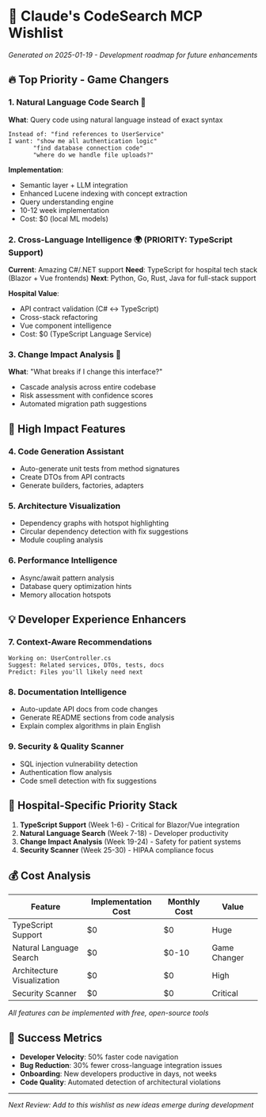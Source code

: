 # 🎯 Claude's CodeSearch MCP Wishlist

*Generated on 2025-01-19 - Development roadmap for future enhancements*

## 🔥 Top Priority - Game Changers

### 1. Natural Language Code Search 🧠
**What**: Query code using natural language instead of exact syntax
```
Instead of: "find references to UserService" 
I want: "show me all authentication logic"
       "find database connection code"
       "where do we handle file uploads?"
```

**Implementation**: 
- Semantic layer + LLM integration
- Enhanced Lucene indexing with concept extraction
- Query understanding engine
- 10-12 week implementation
- Cost: $0 (local ML models)

### 2. Cross-Language Intelligence 🌍 (PRIORITY: TypeScript Support)
**Current**: Amazing C#/.NET support
**Need**: TypeScript for hospital tech stack (Blazor + Vue frontends)
**Next**: Python, Go, Rust, Java for full-stack support

**Hospital Value**:
- API contract validation (C# ↔ TypeScript)
- Cross-stack refactoring
- Vue component intelligence
- Cost: $0 (TypeScript Language Service)

### 3. Change Impact Analysis 🎯
**What**: "What breaks if I change this interface?"
- Cascade analysis across entire codebase
- Risk assessment with confidence scores
- Automated migration path suggestions

## 🚀 High Impact Features

### 4. Code Generation Assistant
- Auto-generate unit tests from method signatures
- Create DTOs from API contracts  
- Generate builders, factories, adapters

### 5. Architecture Visualization
- Dependency graphs with hotspot highlighting
- Circular dependency detection with fix suggestions
- Module coupling analysis

### 6. Performance Intelligence
- Async/await pattern analysis
- Database query optimization hints
- Memory allocation hotspots

## 💡 Developer Experience Enhancers

### 7. Context-Aware Recommendations
```
Working on: UserController.cs
Suggest: Related services, DTOs, tests, docs
Predict: Files you'll likely need next
```

### 8. Documentation Intelligence
- Auto-update API docs from code changes
- Generate README sections from code analysis
- Explain complex algorithms in plain English

### 9. Security & Quality Scanner
- SQL injection vulnerability detection
- Authentication flow analysis
- Code smell detection with fix suggestions

## 🏥 Hospital-Specific Priority Stack

1. **TypeScript Support** (Week 1-6) - Critical for Blazor/Vue integration
2. **Natural Language Search** (Week 7-18) - Developer productivity
3. **Change Impact Analysis** (Week 19-24) - Safety for patient systems
4. **Security Scanner** (Week 25-30) - HIPAA compliance focus

## 💰 Cost Analysis

| Feature | Implementation Cost | Monthly Cost | Value |
|---------|-------------------|--------------|-------|
| TypeScript Support | $0 | $0 | Huge |
| Natural Language Search | $0 | $0-10 | Game Changer |
| Architecture Visualization | $0 | $0 | High |
| Security Scanner | $0 | $0 | Critical |

*All features can be implemented with free, open-source tools*

## 🎯 Success Metrics

- **Developer Velocity**: 50% faster code navigation
- **Bug Reduction**: 30% fewer cross-language integration issues
- **Onboarding**: New developers productive in days, not weeks
- **Code Quality**: Automated detection of architectural violations

---
*Next Review: Add to this wishlist as new ideas emerge during development*